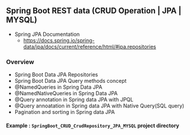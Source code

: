 ## Spring Boot REST data (CRUD Operation | JPA | MYSQL)


* Spring JPA Documentation 
  - https://docs.spring.io/spring-data/jpa/docs/current/reference/html/#jpa.repositories


###  Overview

- Spring Boot Data JPA Repositories
- Spring Boot Data JPA Query methods concept
- @NamedQueries in Spring Data JPA
- @NamedNativeQueries in Spring Data JPA
- @Query annotation in Spring data JPA with JPQL
- @Query annoatation in Spring data JPA with Native Query(SQL query)
- Pagination and sorting in Spring data JPA


#### Example : `SpringBoot_CRUD_CrudRepository_JPA_MYSQL` project directory
